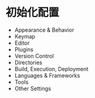 # 初始化配置

* Appearance & Behavior
* Keymap
* Editor
* Plugins
* Version Control
* Directories
* Build, Execution, Deployment
* Languages & Frameworks
* Tools
* Other Settings



